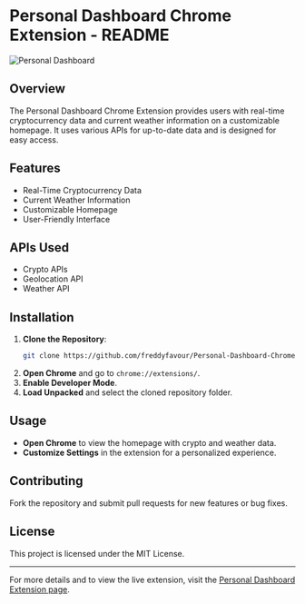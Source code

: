 # Personal Dashboard Chrome Extension - README

![Personal Dashboard](https://github.com/freddyfavour/Personal-Dashboard-Chrome-Extension/blob/master/personalDashboard.png?raw=true)

## Overview

The Personal Dashboard Chrome Extension provides users with real-time cryptocurrency data and current weather information on a customizable homepage. It uses various APIs for up-to-date data and is designed for easy access.

## Features

- Real-Time Cryptocurrency Data
- Current Weather Information
- Customizable Homepage
- User-Friendly Interface

## APIs Used

- Crypto APIs
- Geolocation API
- Weather API

## Installation

1. **Clone the Repository**:
   ```bash
   git clone https://github.com/freddyfavour/Personal-Dashboard-Chrome-Extension.git
   ```
2. **Open Chrome** and go to `chrome://extensions/`.
3. **Enable Developer Mode**.
4. **Load Unpacked** and select the cloned repository folder.

## Usage

- **Open Chrome** to view the homepage with crypto and weather data.
- **Customize Settings** in the extension for a personalized experience.

## Contributing

Fork the repository and submit pull requests for new features or bug fixes.

## License

This project is licensed under the MIT License.

---

For more details and to view the live extension, visit the [Personal Dashboard Extension page](https://chrome-dashboard-kappa.vercel.app/).

